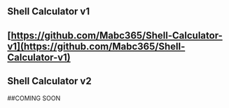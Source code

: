 ## Shell Calculator v1

## [https://github.com/Mabc365/Shell-Calculator-v1](https://github.com/Mabc365/Shell-Calculator-v1)


## Shell Calculator v2

##COMING SOON
